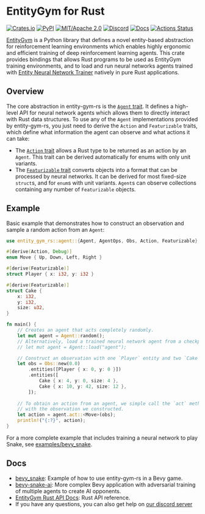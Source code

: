 # EntityGym for Rust

[![Crates.io](https://img.shields.io/crates/v/entity-gym-rs.svg?style=flat-square)](https://crates.io/crates/entity-gym-rs)
[![PyPI](https://img.shields.io/pypi/v/entity-gym-rs.svg?style=flat-square)](https://pypi.org/project/entity-gym-rs/)
[![MIT/Apache 2.0](https://img.shields.io/badge/license-MIT%2FApache-blue.svg?style=flat-square)](./LICENSE)
[![Discord](https://img.shields.io/discord/913497968701747270?style=flat-square)](https://discord.gg/SjVqhSW4Qf)
[![Docs](https://docs.rs/entity-gym-rs/badge.svg?style=flat-square)](https://docs.rs/entity-gym-rs)
[![Actions Status](https://github.com/entity-neural-network/entity-gym-rs/workflows/Test/badge.svg)](https://github.com/entity-neural-network/entity-gym-rs/actions)

[EntityGym](https://github.com/entity-neural-network/entity-gym) is a Python library that defines a novel entity-based abstraction for reinforcement learning environments which enables highly ergonomic and efficient training of deep reinforcement learning agents.
This crate provides bindings that allows Rust programs to be used as EntityGym training environments, and to load and run neural networks agents trained with [Entity Neural Network Trainer](https://github.com/entity-neural-network/enn-trainer) natively in pure Rust applications.

## Overview

The core abstraction in entity-gym-rs is the [`Agent` trait](https://docs.rs/entity-gym-rs/latest/entity_gym_rs/agent/trait.AgentOps.html).
It defines a high-level API for neural network agents which allows them to directly interact with Rust data structures.
To use any of the `Agent` implementations provided by entity-gym-rs, you just need to derive the `Action` and `Featurizable` traits, which define what information the agent can observe and what actions it can take:

- The [`Action` trait](https://docs.rs/entity-gym-rs/latest/entity_gym_rs/agent/trait.Action.html) allows a Rust type to be returned as an action by an `Agent`. This trait can be derived automatically for enums with only unit variants.
- The [`Featurizable` trait](https://docs.rs/entity-gym-rs/latest/entity_gym_rs/agent/trait.Featurizable.html) converts objects into a format that can be processed by neural networks. It can be derived for most fixed-size `struct`s, and for `enum`s with unit variants. `Agent`s can observe collections containing any number of `Featurizable` objects.

## Example

Basic example that demonstrates how to construct an observation and sample a random action from an `Agent`:

```rust
use entity_gym_rs::agent::{Agent, AgentOps, Obs, Action, Featurizable};

#[derive(Action, Debug)]
enum Move { Up, Down, Left, Right }

#[derive(Featurizable)]
struct Player { x: i32, y: i32 }

#[derive(Featurizable)]
struct Cake {
    x: i32,
    y: i32,
    size: u32,
}

fn main() {
    // Creates an agent that acts completely randomly.
    let mut agent = Agent::random();
    // Alternatively, load a trained neural network agent from a checkpoint.
    // let mut agent = Agent::load("agent");

    // Construct an observation with one `Player` entity and two `Cake entities.
    let obs = Obs::new(0.0)
        .entities([Player { x: 0, y: 0 }])
        .entities([
            Cake { x: 4, y: 0, size: 4 },
            Cake { x: 10, y: 42, size: 12 },
        ]);
    
    // To obtain an action from an agent, we simple call the `act` method
    // with the observation we constructed.
    let action = agent.act::<Move>(obs);
    println!("{:?}", action);
}
```

For a more complete example that includes training a neural network to play Snake, see [examples/bevy_snake](examples/bevy_snake).  

## Docs

- [bevy_snake](examples/bevy_snake): Example of how to use entity-gym-rs in a Bevy game.
- [bevy-snake-ai](https://github.com/cswinter/bevy-snake-ai): More complex Bevy application with adversarial training of multiple agents to create AI opponents.
- [EntityGym Rust API Docs](https://docs.rs/entity-gym-rs/0.1.0/entity_gym_rs/): Rust API reference.
- If you have any questions, you can also get help on [our discord server](https://discord.gg/SjVqhSW4Qf)
